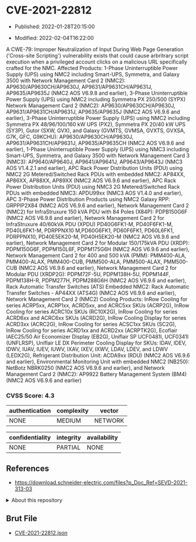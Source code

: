 # CVE-2021-22812

- Published: 2022-01-28T20:15:00

- Modified: 2022-02-04T16:22:00

A CWE-79: Improper Neutralization of Input During Web Page Generation ('Cross-site Scripting') vulnerability exists that could cause arbritrary script execution when a privileged account clicks on a malicious URL specifically crafted for the NMC. Affected Products: 1-Phase Uninterruptible Power Supply (UPS) using NMC2 including Smart-UPS, Symmetra, and Galaxy 3500 with Network Management Card 2 (NMC2): AP9630/AP9630CH/AP9630J, AP9631/AP9631CH/AP9631J, AP9635/AP9635J (NMC2 AOS V6.9.8 and earlier), 3-Phase Uninterruptible Power Supply (UPS) using NMC2 including Symmetra PX 250/500 (SYPX) Network Management Card 2 (NMC2): AP9630/AP9630CH/AP9630J, AP9631/AP9631CH/AP9631J, AP9635/AP9635J (NMC2 AOS V6.9.6 and earlier), 3-Phase Uninterruptible Power Supply (UPS) using NMC2 including Symmetra PX 48/96/100/160 kW UPS (PX2), Symmetra PX 20/40 kW UPS (SY3P), Gutor (SXW, GVX), and Galaxy (GVMTS, GVMSA, GVXTS, GVXSA, G7K, GFC, G9KCHU): AP9630/AP9630CH/AP9630J, AP9631/AP9631CH/AP9631J, AP9635/AP9635CH (NMC2 AOS V6.9.6 and earlier), 1-Phase Uninterruptible Power Supply (UPS) using NMC3 including Smart-UPS, Symmetra, and Galaxy 3500 with Network Management Card 3 (NMC3): AP9640/AP9640J, AP9641/AP9641J, AP9643/AP9643J (NMC3 AOS V1.4.2.1 and earlier), APC Rack Power Distribution Units (PDU) using NMC2 2G Metered/Switched Rack PDUs with embedded NMC2: AP84XX, AP86XX, AP88XX, AP89XX (NMC2 AOS V6.9.6 and earlier), APC Rack Power Distribution Units (PDU) using NMC3 2G Metered/Switched Rack PDUs with embedded NMC3: APDU99xx (NMC3 AOS V1.4.0 and earlier), APC 3-Phase Power Distribution Products using NMC2 Galaxy RPP: GRPPIP2X84 (NMC2 AOS V6.9.6 and earlier), Network Management Card 2 (NMC2) for InfraStruxure 150 kVA PDU with 84 Poles (X84P): PDPB150G6F (NMC2 AOS V6.9.6 and earlier), Network Management Card 2 for InfraStruxure 40/60kVA PDU (XPDU) PD40G6FK1-M, PD40F6FK1-M, PD40L6FK1-M, PDRPPNX10 M,PD60G6FK1, PD60F6FK1, PD60L6FK1, PDRPPNX10, PD40E5EK20-M, PD40H5EK20-M (NMC2 AOS V6.9.6 and earlier), Network Management Card 2 for Modular 150/175kVA PDU (XRDP): PDPM150G6F, PDPM150L6F, PDPM175G6H (NMC2 AOS V6.9.6 and earlier), Network Management Card 2 for 400 and 500 kVA (PMM): PMM400-ALA, PMM400-ALAX, PMM400-CUB, PMM500-ALA, PMM500-ALAX, PMM500-CUB (NMC2 AOS V6.9.6 and earlier), Network Management Card 2 for Modular PDU (XRDP2G): PDPM72F-5U, PDPM138H-5U, PDPM144F, PDPM138H-R, PDPM277H, PDPM288G6H (NMC2 AOS V6.9.6 and earlier), Rack Automatic Transfer Switches (ATS) Embedded NMC2: Rack Automatic Transfer Switches - AP44XX (ATS4G) (NMC2 AOS V6.9.6 and earlier), Network Management Card 2 (NMC2) Cooling Products: InRow Cooling for series ACRP5xx, ACRP1xx, ACRD5xx, and ACRC5xx SKUs (ACRP2G), InRow Cooling for series ACRC10x SKUs (RC10X2G), InRow Cooling for series ACRD6xx and ACRC6xx SKUs (ACRD2G), InRow Cooling Display for series ACRD3xx (ACRC2G), InRow Cooling for series ACSC1xx SKUs (SC2G), InRow Cooling for series ACRD1xx and ACRD2xx (ACRPTK2G), Ecoflair IAEC25/50 Air Economizer Display (EB2G), Uniflair SP UCF0481I, UCF0341I (UNFLRSP), Uniflair LE DX Perimeter Cooling Display for SKUs: IDAV, IDEV, IDWV, IUAV, IUEV, IUWV, IXAV, IXEV, IXWV, LDAV, LDEV, and LDWV (LEDX2G), Refrigerant Distribution Unit: ACDA9xx (RDU) (NMC2 AOS V6.9.6 and earlier), Environmental Monitoring Unit with embedded NMC2 (NB250): NetBotz NBRK0250 (NMC2 AOS V6.9.6 and earlier), and Network Management Card 2 (NMC2): AP9922 Battery Management System (BM4) (NMC2 AOS V6.9.6 and earlier)

### CVSS Score: **4.3**

| authentication | complexity | vector |
| --- | --- | --- |
| NONE | MEDIUM | NETWORK |

| confidentiality | integrity | availability |
| --- | --- | --- |
| NONE | PARTIAL | NONE |

## References

* https://download.schneider-electric.com/files?p_Doc_Ref=SEVD-2021-313-03

<details>
<summary>About this repository</summary> 

  This repository is part of the project [Live Hack CVE](https://github.com/Live-Hack-CVE). Main website can be found [www.live-hack.org](https://www.live-hack.org) 
  
  Made by [Sn0wAlice](https://github.com/Sn0wAlice) for the people that care about security and need to have a feed of the latest CVEs. Hope you enjoy it, don't forget to star the repo and follow me on [Twitter](https://twitter.com/Sn0wAlice) and [Github](https://github.com/Sn0wAlice). And that is my [personnal website](https://www.alice-snow.me/)

  - [Home Page](https://github.com/Live-Hack-CVE)
  - [Framework](https://github.com/Live-Hack-CVE/cve-framework)
  - [CVE database](https://github.com/Live-Hack-CVE/full_database)
  - [Changelog](https://github.com/Live-Hack-CVE/Changelog)
</details>

## Brut File

* [CVE-2021-22812.json](https://raw.githubusercontent.com/Live-Hack-CVE/full_database/main/cves/2021/CVE-2021-22812.json)

